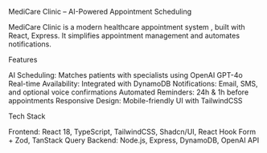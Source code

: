 MediCare Clinic – AI-Powered Appointment Scheduling

MediCare Clinic is a modern healthcare appointment system , built with React, Express. It simplifies appointment management and automates notifications.

Features

AI Scheduling: Matches patients with specialists using OpenAI GPT-4o
Real-time Availability: Integrated with DynamoDB
Notifications: Email, SMS, and optional voice confirmations
Automated Reminders: 24h & 1h before appointments
Responsive Design: Mobile-friendly UI with TailwindCSS

Tech Stack

Frontend: React 18, TypeScript, TailwindCSS, Shadcn/UI, React Hook Form + Zod, TanStack Query
Backend: Node.js, Express, DynamoDB, OpenAI API


